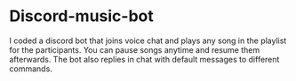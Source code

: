 # Discord-music-bot
I coded a discord bot that joins voice chat and plays any song in the playlist for the participants. You can pause songs anytime and resume them afterwards.
The bot also replies in chat with default messages to different commands.

